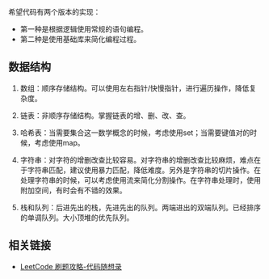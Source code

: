希望代码有两个版本的实现：
* 第一种是根据逻辑使用常规的语句编程。
* 第二种是使用基础库来简化编程过程。

## 数据结构

1. 数组：顺序存储结构。可以使用左右指针/快慢指针，进行遍历操作，降低复杂度。

2. 链表：非顺序存储结构。掌握链表的增、删、改、查。

3. 哈希表：当需要集合这一数学概念的时候，考虑使用set；当需要键值对的时候，考虑使用map。

4. 字符串：对字符的增删改查比较容易。对字符串的增删改查比较麻烦，难点在于字符串匹配，建议使用暴力匹配，降低难度。另外是字符串的切片操作。在处理字符串的时候，可以考虑使用流来简化分割操作。在字符串处理时，使用附加空间，有时会有不错的效果。

5. 栈和队列：后进先出的栈，先进先出的队列。两端进出的双端队列。已经排序的单调队列。大小顶堆的优先队列。


## 相关链接
* [LeetCode 刷题攻略-代码随想录](https://github.com/youngyangyang04/leetcode-master)